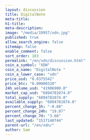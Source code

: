 ```yaml
---
layout: discussion
title: DigitalNote
meta-title: 
h1-title: 
meta-description: 
image: "/media/19957/xdn.jpg"
published: true
allow_search_engine: false
sitemap: false
enable_comment: false
sort_order: 103
permalink: "/en/xdn/discussion.html"
coin_a_symbol: "XDN"
coin_a_name: "DigitalNote "
coin_a_lower_case: "xdn"
price_usd: "0.0375542"
price_btc: "0.00000320"
24h_volume_usd: "41906900.0"
market_cap_usd: "6894781074.0"
total_supply: "6894781074.0"
available_supply: "6894781074.0"
percent_change_1h: "-0.68"
percent_change_24h: "19.07"
percent_change_7d: "3.66"
last_updated: "1517140744"
parent-url: "/en/xdn/"
author: Sam
---
```


